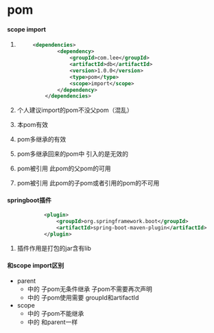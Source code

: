 # pom

#### scope import

1. ```xml
   		<dependencies>
      			<dependency>
      				<groupId>com.lee</groupId>
      				<artifactId>db</artifactId>
      				<version>1.0.0</version>
      				<type>pom</type>
      				<scope>import</scope>
      			</dependency>
      		</dependencies>
   ```

   

2. 个人建议import的pom不没父pom（混乱）

3. 本pom<dependencyManagement>有效

4. pom多继承的<dependencyManagement>有效

5. pom多继承回来的<dependencyManagement>pom中 引入的<dependencies>是无效的

6. pom被引用 此pom的父pom的<dependencyManagement>可用

7. pom被引用 此pom的子pom或者引用的pom的<dependencyManagement>不可用

#### springboot插件

```xml
            <plugin>
                <groupId>org.springframework.boot</groupId>
                <artifactId>spring-boot-maven-plugin</artifactId>
            </plugin>
```

1. 插件作用是打包的jar含有lib

#### <parent>和scope import区别

- parent
  - <dependencies> 中的 <dependency> 子pom无条件继承 子pom不需要再次声明
  - <dependencyManagement> 中的 <dependencies> 子pom使用需要 groupId和artifactId 
- scope
  - <dependencies> 中的 <dependency> 子pom不能继承
  - <dependencyMannagement>中的<dependencies> 和parent一样

